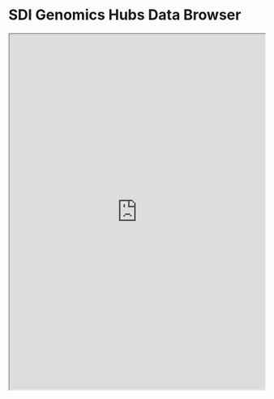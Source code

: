# SDI Genomics Hubs Data Browser

<style>
.embedded-google-sheet {
  width: 100%;
  height: 700px;
}
</style>

<iframe class="embedded-google-sheet" src="https://docs.google.com/spreadsheets/d/1Vn2A84OklJOx75-__XQwf-hBJx42HoT1YpoHuPo2Mo8/edit?rm=minimal"></iframe>




